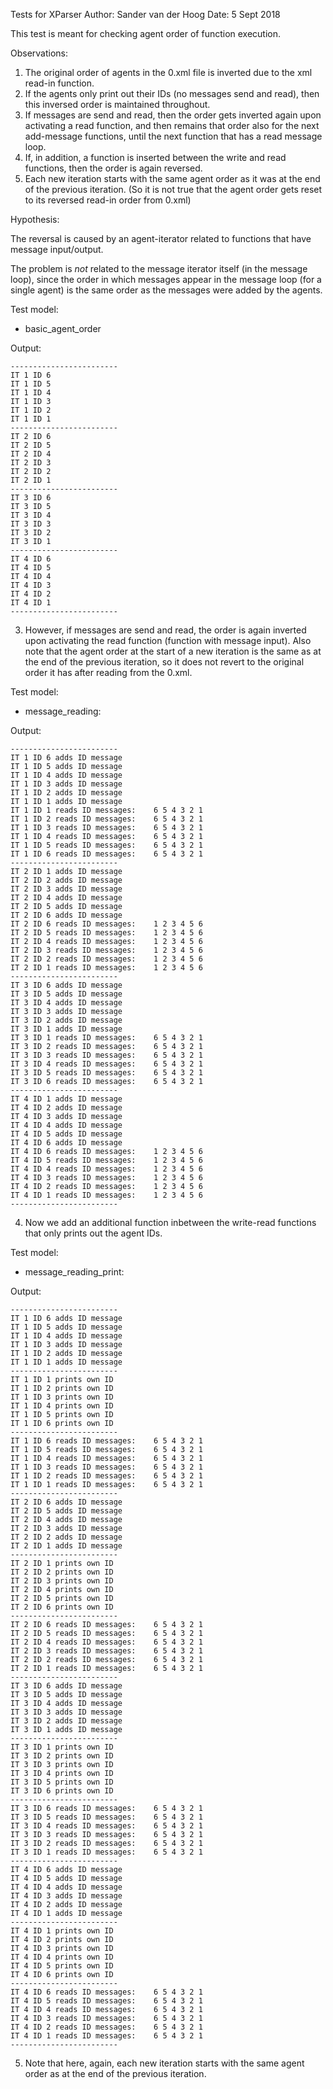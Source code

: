 Tests for XParser
Author: Sander van der Hoog
Date: 5 Sept 2018

This test is meant for checking agent order of function execution.

Observations:

1. The original order of agents in the 0.xml file is inverted due to the xml read-in function.
2. If the agents only print out their IDs (no messages send and read), then this inversed order is maintained throughout.
3. If messages are send and read, then the order gets inverted again upon activating a read function, and then remains that order also for the next add-message functions, until the next function that has a read message loop.
4. If, in addition, a function is inserted between the write and read functions, then the order is again reversed.
5. Each new iteration starts with the same agent order as it was at the end of the previous iteration. (So it is not true that the agent order gets reset to its reversed read-in order from 0.xml)

Hypothesis:

The reversal is caused by an agent-iterator related to functions that have message input/output.

The problem is *not* related to the message iterator itself (in the message loop), since the order in which messages appear in the message loop (for a single agent) is the same order as the messages were added by the agents.

Test model:
- basic_agent_order

Output:

```
------------------------
IT 1 ID 6
IT 1 ID 5
IT 1 ID 4
IT 1 ID 3
IT 1 ID 2
IT 1 ID 1
------------------------
IT 2 ID 6
IT 2 ID 5
IT 2 ID 4
IT 2 ID 3
IT 2 ID 2
IT 2 ID 1
------------------------
IT 3 ID 6
IT 3 ID 5
IT 3 ID 4
IT 3 ID 3
IT 3 ID 2
IT 3 ID 1
------------------------
IT 4 ID 6
IT 4 ID 5
IT 4 ID 4
IT 4 ID 3
IT 4 ID 2
IT 4 ID 1
------------------------
```

3. However, if messages are send and read, the order is again inverted upon activating the read function (function with message input).
Also note that the agent order at the start of a new iteration is the same as at the end of the previous iteration, so it does not revert to the original order it has after reading from the 0.xml.

Test model:
- message_reading: 

Output:

```
------------------------
IT 1 ID 6 adds ID message
IT 1 ID 5 adds ID message
IT 1 ID 4 adds ID message
IT 1 ID 3 adds ID message
IT 1 ID 2 adds ID message
IT 1 ID 1 adds ID message
IT 1 ID 1 reads ID messages:	6 5 4 3 2 1 
IT 1 ID 2 reads ID messages:	6 5 4 3 2 1 
IT 1 ID 3 reads ID messages:	6 5 4 3 2 1 
IT 1 ID 4 reads ID messages:	6 5 4 3 2 1 
IT 1 ID 5 reads ID messages:	6 5 4 3 2 1 
IT 1 ID 6 reads ID messages:	6 5 4 3 2 1 
------------------------
IT 2 ID 1 adds ID message
IT 2 ID 2 adds ID message
IT 2 ID 3 adds ID message
IT 2 ID 4 adds ID message
IT 2 ID 5 adds ID message
IT 2 ID 6 adds ID message
IT 2 ID 6 reads ID messages:	1 2 3 4 5 6 
IT 2 ID 5 reads ID messages:	1 2 3 4 5 6 
IT 2 ID 4 reads ID messages:	1 2 3 4 5 6 
IT 2 ID 3 reads ID messages:	1 2 3 4 5 6 
IT 2 ID 2 reads ID messages:	1 2 3 4 5 6 
IT 2 ID 1 reads ID messages:	1 2 3 4 5 6 
------------------------
IT 3 ID 6 adds ID message
IT 3 ID 5 adds ID message
IT 3 ID 4 adds ID message
IT 3 ID 3 adds ID message
IT 3 ID 2 adds ID message
IT 3 ID 1 adds ID message
IT 3 ID 1 reads ID messages:	6 5 4 3 2 1 
IT 3 ID 2 reads ID messages:	6 5 4 3 2 1 
IT 3 ID 3 reads ID messages:	6 5 4 3 2 1 
IT 3 ID 4 reads ID messages:	6 5 4 3 2 1 
IT 3 ID 5 reads ID messages:	6 5 4 3 2 1 
IT 3 ID 6 reads ID messages:	6 5 4 3 2 1 
------------------------
IT 4 ID 1 adds ID message
IT 4 ID 2 adds ID message
IT 4 ID 3 adds ID message
IT 4 ID 4 adds ID message
IT 4 ID 5 adds ID message
IT 4 ID 6 adds ID message
IT 4 ID 6 reads ID messages:	1 2 3 4 5 6 
IT 4 ID 5 reads ID messages:	1 2 3 4 5 6 
IT 4 ID 4 reads ID messages:	1 2 3 4 5 6 
IT 4 ID 3 reads ID messages:	1 2 3 4 5 6 
IT 4 ID 2 reads ID messages:	1 2 3 4 5 6 
IT 4 ID 1 reads ID messages:	1 2 3 4 5 6 
------------------------
```

4. Now we add an additional function inbetween the write-read functions that only prints out the agent IDs.

Test model:
- message_reading_print: 

Output:

```
------------------------
IT 1 ID 6 adds ID message
IT 1 ID 5 adds ID message
IT 1 ID 4 adds ID message
IT 1 ID 3 adds ID message
IT 1 ID 2 adds ID message
IT 1 ID 1 adds ID message
------------------------
IT 1 ID 1 prints own ID
IT 1 ID 2 prints own ID
IT 1 ID 3 prints own ID
IT 1 ID 4 prints own ID
IT 1 ID 5 prints own ID
IT 1 ID 6 prints own ID
------------------------
IT 1 ID 6 reads ID messages:	6 5 4 3 2 1 
IT 1 ID 5 reads ID messages:	6 5 4 3 2 1 
IT 1 ID 4 reads ID messages:	6 5 4 3 2 1 
IT 1 ID 3 reads ID messages:	6 5 4 3 2 1 
IT 1 ID 2 reads ID messages:	6 5 4 3 2 1 
IT 1 ID 1 reads ID messages:	6 5 4 3 2 1 
------------------------
IT 2 ID 6 adds ID message
IT 2 ID 5 adds ID message
IT 2 ID 4 adds ID message
IT 2 ID 3 adds ID message
IT 2 ID 2 adds ID message
IT 2 ID 1 adds ID message
------------------------
IT 2 ID 1 prints own ID
IT 2 ID 2 prints own ID
IT 2 ID 3 prints own ID
IT 2 ID 4 prints own ID
IT 2 ID 5 prints own ID
IT 2 ID 6 prints own ID
------------------------
IT 2 ID 6 reads ID messages:	6 5 4 3 2 1 
IT 2 ID 5 reads ID messages:	6 5 4 3 2 1 
IT 2 ID 4 reads ID messages:	6 5 4 3 2 1 
IT 2 ID 3 reads ID messages:	6 5 4 3 2 1 
IT 2 ID 2 reads ID messages:	6 5 4 3 2 1 
IT 2 ID 1 reads ID messages:	6 5 4 3 2 1 
------------------------
IT 3 ID 6 adds ID message
IT 3 ID 5 adds ID message
IT 3 ID 4 adds ID message
IT 3 ID 3 adds ID message
IT 3 ID 2 adds ID message
IT 3 ID 1 adds ID message
------------------------
IT 3 ID 1 prints own ID
IT 3 ID 2 prints own ID
IT 3 ID 3 prints own ID
IT 3 ID 4 prints own ID
IT 3 ID 5 prints own ID
IT 3 ID 6 prints own ID
------------------------
IT 3 ID 6 reads ID messages:	6 5 4 3 2 1 
IT 3 ID 5 reads ID messages:	6 5 4 3 2 1 
IT 3 ID 4 reads ID messages:	6 5 4 3 2 1 
IT 3 ID 3 reads ID messages:	6 5 4 3 2 1 
IT 3 ID 2 reads ID messages:	6 5 4 3 2 1 
IT 3 ID 1 reads ID messages:	6 5 4 3 2 1 
------------------------
IT 4 ID 6 adds ID message
IT 4 ID 5 adds ID message
IT 4 ID 4 adds ID message
IT 4 ID 3 adds ID message
IT 4 ID 2 adds ID message
IT 4 ID 1 adds ID message
------------------------
IT 4 ID 1 prints own ID
IT 4 ID 2 prints own ID
IT 4 ID 3 prints own ID
IT 4 ID 4 prints own ID
IT 4 ID 5 prints own ID
IT 4 ID 6 prints own ID
------------------------
IT 4 ID 6 reads ID messages:	6 5 4 3 2 1 
IT 4 ID 5 reads ID messages:	6 5 4 3 2 1 
IT 4 ID 4 reads ID messages:	6 5 4 3 2 1 
IT 4 ID 3 reads ID messages:	6 5 4 3 2 1 
IT 4 ID 2 reads ID messages:	6 5 4 3 2 1 
IT 4 ID 1 reads ID messages:	6 5 4 3 2 1 
------------------------
```
 
5. Note that here, again, each new iteration starts with the same agent order as at the end of the previous iteration.
